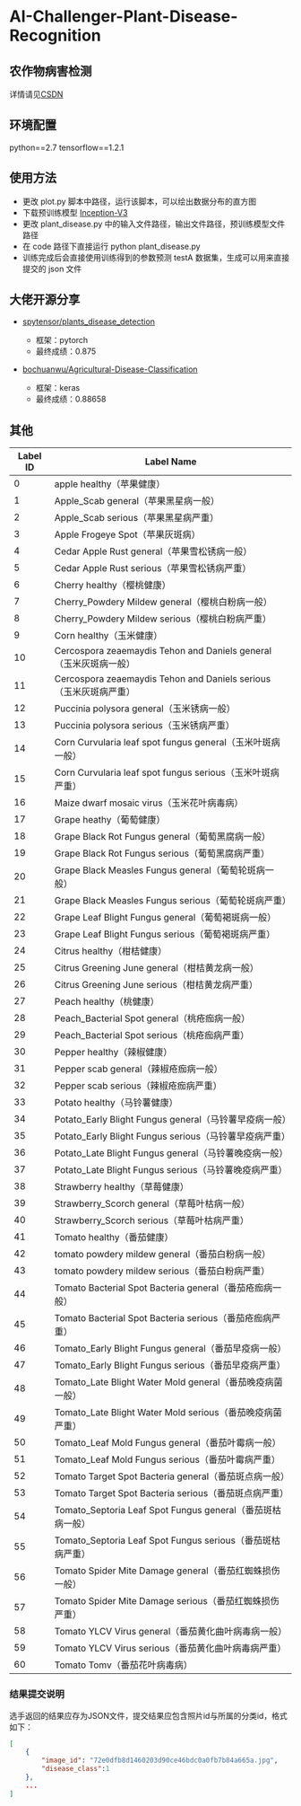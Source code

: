 # AI-Challenger-Plant-Disease-Recognition
## 农作物病害检测
详情请见[CSDN](https://blog.csdn.net/qq_40859461/article/details/84199358#commentsedit)

## 环境配置
python==2.7
tensorflow==1.2.1

## 使用方法
* 更改 plot.py 脚本中路径，运行该脚本，可以绘出数据分布的直方图
* 下载预训练模型 [Inception-V3](https://storage.googleapis.com/download.tensorflow.org/models/inception_dec_2015.zip
)
* 更改 plant_disease.py 中的输入文件路径，输出文件路径，预训练模型文件路径
* 在 code 路径下直接运行 python plant_disease.py
* 训练完成后会直接使用训练得到的参数预测 testA 数据集，生成可以用来直接提交的 json 文件

## 大佬开源分享
* [spytensor/plants_disease_detection](https://github.com/spytensor/plants_disease_detection)
  * 框架：pytorch 
  * 最终成绩：0.875
  
* [bochuanwu/Agricultural-Disease-Classification](https://github.com/bochuanwu/Agricultural-Disease-Classification)
  * 框架：keras
  * 最终成绩：0.88658

## 其他
| Label ID | Label Name   |
|----------|--------------|
|   0     |   apple healthy（苹果健康）     |
|   1     |    Apple_Scab general（苹果黑星病一般）    |
|   2     |    Apple_Scab serious（苹果黑星病严重）    |
|   3     |    Apple Frogeye Spot（苹果灰斑病）    |
|   4     |    Cedar Apple Rust  general（苹果雪松锈病一般）  |
|   5     |    Cedar Apple Rust serious（苹果雪松锈病严重）    |
|   6     |    Cherry healthy（樱桃健康）    |
|   7     |    Cherry_Powdery Mildew  general（樱桃白粉病一般）    |
|   8     |    Cherry_Powdery Mildew  serious（樱桃白粉病严重）    |
|   9     |    Corn healthy（玉米健康）    |
|   10    |  Cercospora zeaemaydis Tehon and Daniels general（玉米灰斑病一般）|
|   11    |  Cercospora zeaemaydis Tehon and Daniels  serious（玉米灰斑病严重） |
|   12    |   Puccinia polysora  general（玉米锈病一般）     |
|   13    |    Puccinia polysora serious（玉米锈病严重）    |
|   14    |    Corn Curvularia leaf spot fungus general（玉米叶斑病一般）    |
|   15    |    Corn Curvularia leaf spot fungus  serious（玉米叶斑病严重）    |
|   16    |    Maize dwarf mosaic virus（玉米花叶病毒病）    |
|   17    |    Grape heathy（葡萄健康）    |
|   18     |   Grape Black Rot Fungus general（葡萄黑腐病一般）    |
|   19     |    Grape Black Rot Fungus serious（葡萄黑腐病严重）   |
|   20     |   Grape Black Measles Fungus general（葡萄轮斑病一般）    |
|   21     |   Grape Black Measles Fungus serious（葡萄轮斑病严重）    |
|   22     |    Grape Leaf Blight Fungus general（葡萄褐斑病一般）   |
|   23     |    Grape Leaf Blight Fungus  serious（葡萄褐斑病严重）   |
|   24     |    Citrus healthy（柑桔健康）   |
|   25     |    Citrus Greening June  general（柑桔黄龙病一般）   |
|   26     |    Citrus Greening June  serious（柑桔黄龙病严重）   |
|   27     |    Peach healthy（桃健康）   |
|   28     |    Peach_Bacterial Spot general（桃疮痂病一般）   |
|   29     |   Peach_Bacterial Spot  serious（桃疮痂病严重）    |
|   30     |   Pepper healthy（辣椒健康）    |
|   31     |   Pepper scab general（辣椒疮痂病一般）   |
|   32     |   Pepper scab  serious（辣椒疮痂病严重）    |
|   33     |    Potato healthy（马铃薯健康）   |
|   34     |    Potato_Early Blight Fungus general（马铃薯早疫病一般）   |
|   35     |   Potato_Early Blight Fungus serious（马铃薯早疫病严重）    |
|   36     |   Potato_Late Blight Fungus general（马铃薯晚疫病一般）    |
|   37     |    Potato_Late Blight Fungus  serious（马铃薯晚疫病严重）   |
|   38     |    Strawberry healthy（草莓健康）   |
|   39     |    Strawberry_Scorch general（草莓叶枯病一般）   |
|   40     |   Strawberry_Scorch serious（草莓叶枯病严重）    |
|   41     |    Tomato healthy（番茄健康）   |
|   42     |    tomato powdery mildew  general（番茄白粉病一般）   |
|   43     |    tomato powdery mildew  serious（番茄白粉病严重）   |
|   44     |    Tomato Bacterial Spot Bacteria general（番茄疮痂病一般）   |
|   45     |    Tomato Bacterial Spot Bacteria  serious（番茄疮痂病严重）   |
|   46     |    Tomato_Early Blight Fungus general（番茄早疫病一般）   |
|   47     |    Tomato_Early Blight Fungus  serious（番茄早疫病严重）   |
|   48     |    Tomato_Late Blight Water Mold  general（番茄晚疫病菌一般）   |
|   49     |    Tomato_Late Blight Water Mold serious（番茄晚疫病菌严重）   |
|   50     |    Tomato_Leaf Mold Fungus general（番茄叶霉病一般）   |
|   51     |    Tomato_Leaf Mold Fungus serious（番茄叶霉病严重）   |
|   52     |    Tomato Target Spot Bacteria  general（番茄斑点病一般）   |
|   53     |    Tomato Target Spot Bacteria  serious（番茄斑点病严重）   |
|   54     |     Tomato_Septoria Leaf Spot Fungus  general（番茄斑枯病一般）  |
|   55     |    Tomato_Septoria Leaf Spot Fungus  serious（番茄斑枯病严重）   |
|   56     |    Tomato Spider Mite Damage general（番茄红蜘蛛损伤一般）   |
|   57     |    Tomato Spider Mite Damage serious（番茄红蜘蛛损伤严重）   |
|   58     |    Tomato YLCV Virus general（番茄黄化曲叶病毒病一般）   |
|   59     |    Tomato YLCV Virus  serious（番茄黄化曲叶病毒病严重）  |
|   60     |     Tomato Tomv（番茄花叶病毒病）  |


### 结果提交说明
选手返回的结果应存为JSON文件，提交结果应包含照片id与所属的分类id，格式如下：
```json
[
	{
		"image_id": "72e0dfb8d1460203d90ce46bdc0a0fb7b84a665a.jpg",
        "disease_class":1
    },
    ...
]
```

